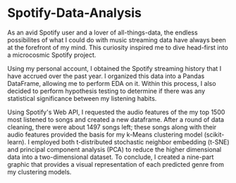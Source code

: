 # Spotify-Data-Analysis

As an avid Spotify user and a lover of all-things-data, the endless possibilites of what I could do with music streaming data have always been
at the forefront of my mind. This curiosity inspired me to dive head-first into a microcosmic Spotify project.

Using my personal account, I obtained the Spotify streaming history that I have accrued over the past year. I organized this data into a Pandas 
DataFrame, allowing me to perform EDA on it. Within this process, I also decided to perform hypothesis testing to determine if there was any statistical
significance between my listening habits. 

Using Spotify's Web API, I requested the audio features of the my top 1500 most listened to songs and created a new dataframe. After a round of 
data cleaning, there were about 1497 songs left; these songs along with their audio features provided the basis for my k-Means clustering model (scikit-learn). 
I employed both t-distributed stochastic neighbor embedding (t-SNE) and principal component analysis (PCA) to reduce the  higher dimensional data into a 
two-dimensional dataset. To conclude, I created a nine-part graphic that provides a visual representation of each predicted genre from my clustering models. 
